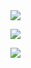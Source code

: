 
<img src="https://readme-typing-svg.herokuapp.com/?lines=你好！欢迎光临我的GitHub主页&font=Roboto" />

<p>
<img src="https://img.shields.io/static/v1?label=Program&message=Python&color=blue"/>
<p>
 <p>
<img src="https://img.shields.io/static/v1?label=Field of study&message=Artificial Intelligence&color=blue"/>
</p>


